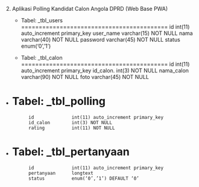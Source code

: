 2. Aplikasi Polling Kandidat Calon Angola DPRD (Web Base PWA)
      - Tabel: _tbl_users
   ==========================================
		    id					int(11) auto_increment primary_key
		    user_name      		varchar(15) NOT NULL
		    nama				varchar(40) NOT NULL
            password			varchar(45) NOT NULL
		    status		        	enum(‘0’,’1’)

    - Tabel: _tbl_calon
   ==========================================
		    id				int(11) auto_increment primary_key
            id_calon.           int(3) NOT NULL
		    nama_calon      varchar(90) NOT NULL
            foto			varchar(45) NOT NULL

- Tabel: _tbl_polling
   ==========================================
		    id				int(11) auto_increment primary_key
		    id_calon      	int(3) NOT NULL
            rating			int(11) NOT NULL

- Tabel: _tbl_pertanyaan
   ==========================================
		    id				int(11) auto_increment primary_key
		    pertanyaan      longtext
            status			enum(‘0’,’1’) DEFAULT ‘0’
